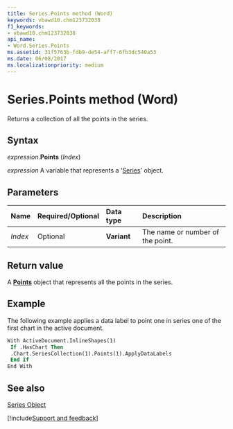 ```yaml
---
title: Series.Points method (Word)
keywords: vbawd10.chm123732038
f1_keywords:
- vbawd10.chm123732038
api_name:
- Word.Series.Points
ms.assetid: 31f5763b-fdb9-de54-aff7-6fb3dc540a53
ms.date: 06/08/2017
ms.localizationpriority: medium
---
```



# Series.Points method (Word)

Returns a collection of all the points in the series.


## Syntax

_expression_.**Points** (_Index_)

_expression_ A variable that represents a '[Series](Word.Series.md)' object.


## Parameters



|Name|Required/Optional|Data type|Description|
|:-----|:-----|:-----|:-----|
| _Index_|Optional| **Variant**|The name or number of the point.|

## Return value

A **[Points](Word.Points.md)** object that represents all the points in the series.


## Example

The following example applies a data label to point one in series one of the first chart in the active document.


```vb
With ActiveDocument.InlineShapes(1) 
 If .HasChart Then 
 .Chart.SeriesCollection(1).Points(1).ApplyDataLabels 
 End If 
End With
```


## See also


[Series Object](Word.Series.md)

[!include[Support and feedback](~/includes/feedback-boilerplate.md)]